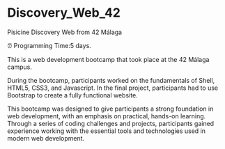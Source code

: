 # Discovery_Web_42
Pisicine Discovery Web from 42 Málaga

⏰ Programming Time:5 days.

This is a web development bootcamp that took place at the 42 Málaga campus.

During the bootcamp, participants worked on the fundamentals of Shell, HTML5, CSS3, and Javascript. In the final project, participants had to use Bootstrap to create a fully functional website.

This bootcamp was designed to give participants a strong foundation in web development, with an emphasis on practical, hands-on learning. Through a series of coding challenges and projects, participants gained experience working with the essential tools and technologies used in modern web development.
